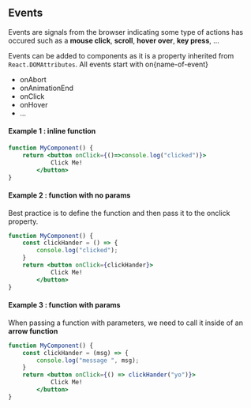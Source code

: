 ## Events
Events are signals from the browser indicating some type of actions has occured such as a **mouse click**, **scroll**, **hover over**, **key press**, ...

Events can be added to components as it is a property inherited from `React.DOMAttributes`.  All events start with on{name-of-event}
- onAbort
- onAnimationEnd
- onClick
- onHover
- ...

#### Example 1 : inline function

```jsx
function MyComponent() {
	return <button onClick={()=>console.log("clicked")}>
			Click Me!
		</button>
}
```

#### Example 2 :  function with no params
Best practice is to define the function and then pass it to the onclick property.

```jsx
function MyComponent() {
	const clickHander = () => {
		console.log("clicked");
	}
	return <button onClick={clickHander}>
			Click Me!
		</button>
}
```

#### Example 3 :  function with params
When passing a function with parameters, we need to call it inside of an **arrow function**
```jsx
function MyComponent() {
	const clickHander = (msg) => {
		console.log("message ", msg);
	}
	return <button onClick={() => clickHander("yo")}>
			Click Me!
		</button>
}
```
